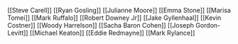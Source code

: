 [[Steve Carell]]
[[Ryan Gosling]]
[[Julianne Moore]]
[[Emma Stone]]
[[Marisa Tomei]]
[[Mark Ruffalo]]
[[Robert Downey Jr]]
[[Jake Gyllenhaal]]
[[Kevin Costner]]
[[Woody Harrelson]]
[[Sacha Baron Cohen]]
[[Joseph Gordon-Levitt]]
[[Michael Keaton]]
[[Eddie Redmayne]]
[[Mark Rylance]]
